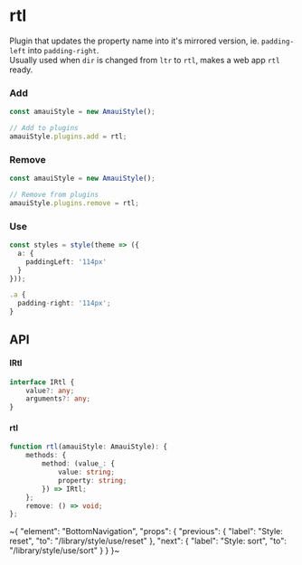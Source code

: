 
# rtl

Plugin that updates the property name into it's mirrored version, ie. `padding-left` into `padding-right`. \
Usually used when `dir` is changed from `ltr` to `rtl`, makes a web app `rtl` ready.

### Add

```ts
const amauiStyle = new AmauiStyle();

// Add to plugins
amauiStyle.plugins.add = rtl;
```

### Remove

```ts
const amauiStyle = new AmauiStyle();

// Remove from plugins
amauiStyle.plugins.remove = rtl;
```

### Use

```ts
const styles = style(theme => ({
  a: {
    paddingLeft: '114px'
  }
}));

.a {
  padding-right: '114px';
}
```

## API

#### IRtl

```ts
interface IRtl {
    value?: any;
    arguments?: any;
}
```

#### rtl

```ts
function rtl(amauiStyle: AmauiStyle): {
    methods: {
        method: (value_: {
            value: string;
            property: string;
        }) => IRtl;
    };
    remove: () => void;
};
```


~{
  "element": "BottomNavigation",
  "props": {
    "previous": {
      "label": "Style: reset",
      "to": "/library/style/use/reset"
    },
    "next": {
      "label": "Style: sort",
      "to": "/library/style/use/sort"
    }
  }
}~
